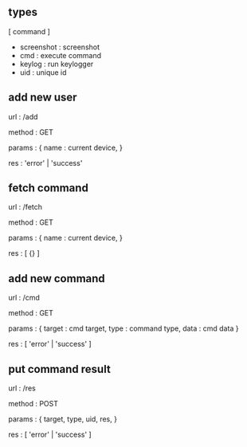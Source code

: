## types

[ command ]
- screenshot : screenshot
- cmd : execute command
- keylog : run keylogger
- uid : unique id

## add new user 

url : /add

method : GET

params : {
  name : current device,
}

res : 'error' | 'success'

## fetch command

url : /fetch

method : GET

params : {
  name : current device,
}

res : [ {} ]

## add new command

url : /cmd

method : GET

params : {
  target : cmd target,
  type : command type,
  data : cmd data
}

res : [ 'error' | 'success' ]

## put command result

url : /res

method : POST

params : {
  target,
  type,
  uid,
  res,
}

res : [ 'error' | 'success' ]